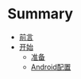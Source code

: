# Summary

* [前言](README.md)
* [开始](incipit.md)
   * [准备](chapter1/getting_started.md)
   * [Android配置](chapter1/android_setup.md)

